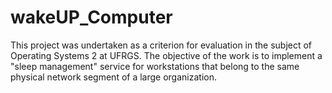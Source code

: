 # wakeUP_Computer
This project was undertaken as a criterion for evaluation in the subject of Operating Systems 2 at UFRGS. The objective of the work is to implement a "sleep management" service for workstations that belong to the same physical network segment of a large organization. 
